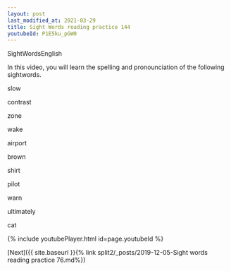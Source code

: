 ```yaml
---
layout: post
last_modified_at: 2021-03-29
title: Sight Words reading practice 144
youtubeId: P1E5ku_pGW0
---
```

 
 
SightWordsEnglish

In this video, you will learn the spelling and pronounciation of the following sightwords.

slow

contrast

zone

wake

airport

brown

shirt

pilot

warn

ultimately

cat 



 
{% include youtubePlayer.html id=page.youtubeId %}
 
 

[Next]({{ site.baseurl }}{% link  split2/_posts/2019-12-05-Sight words reading practice 76.md%})
 
